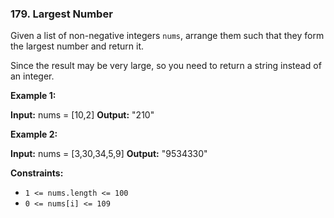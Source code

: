 ### 179\. Largest Number

Given a list of non-negative integers `nums`, arrange them such that they form the largest number and return it.

Since the result may be very large, so you need to return a string instead of an integer.

**Example 1:**

**Input:** nums = \[10,2\]
**Output:** "210"

**Example 2:**

**Input:** nums = \[3,30,34,5,9\]
**Output:** "9534330"

**Constraints:**

*   `1 <= nums.length <= 100`
*   `0 <= nums[i] <= 109`
